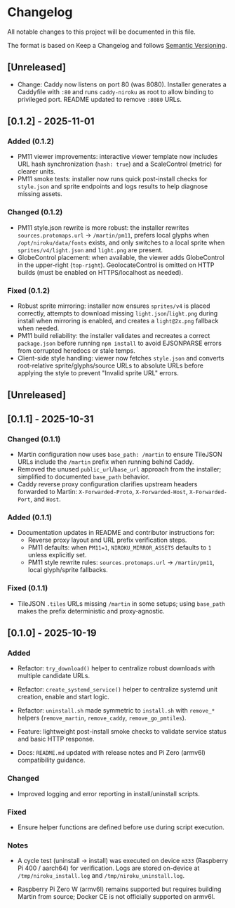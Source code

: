 # Changelog

All notable changes to this project will be documented in this file.

The format is based on Keep a Changelog and follows [Semantic Versioning](https://semver.org/).

## [Unreleased]

- Change: Caddy now listens on port 80 (was 8080). Installer generates a Caddyfile with `:80` and runs `caddy-niroku` as root to allow binding to privileged port. README updated to remove `:8080` URLs.

## [0.1.2] - 2025-11-01

### Added (0.1.2)

- PM11 viewer improvements: interactive viewer template now includes URL hash synchronization (`hash: true`) and a ScaleControl (metric) for clearer units.
- PM11 smoke tests: installer now runs quick post-install checks for `style.json` and sprite endpoints and logs results to help diagnose missing assets.

### Changed (0.1.2)

- PM11 style.json rewrite is more robust: the installer rewrites `sources.protomaps.url` → `/martin/pm11`, prefers local glyphs when `/opt/niroku/data/fonts` exists, and only switches to a local sprite when `sprites/v4/light.json` and `light.png` are present.
- GlobeControl placement: when available, the viewer adds GlobeControl in the upper-right (`top-right`). GeolocateControl is omitted on HTTP builds (must be enabled on HTTPS/localhost as needed).

### Fixed (0.1.2)

- Robust sprite mirroring: installer now ensures `sprites/v4` is placed correctly, attempts to download missing `light.json`/`light.png` during install when mirroring is enabled, and creates a `light@2x.png` fallback when needed.
- PM11 build reliability: the installer validates and recreates a correct `package.json` before running `npm install` to avoid EJSONPARSE errors from corrupted heredocs or stale temps.
- Client-side style handling: viewer now fetches `style.json` and converts root-relative sprite/glyphs/source URLs to absolute URLs before applying the style to prevent "Invalid sprite URL" errors.

## [Unreleased]
## [0.1.1] - 2025-10-31

### Changed (0.1.1)

- Martin configuration now uses `base_path: /martin` to ensure TileJSON URLs include the `/martin` prefix when running behind Caddy.
- Removed the unused `public_url`/`base_url` approach from the installer; simplified to documented `base_path` behavior.
- Caddy reverse proxy configuration clarifies upstream headers forwarded to Martin: `X-Forwarded-Proto`, `X-Forwarded-Host`, `X-Forwarded-Port`, and `Host`.

### Added (0.1.1)

- Documentation updates in README and contributor instructions for:
  - Reverse proxy layout and URL prefix verification steps.
  - PM11 defaults: when `PM11=1`, `NIROKU_MIRROR_ASSETS` defaults to `1` unless explicitly set.
  - PM11 style rewrite rules: `sources.protomaps.url` → `/martin/pm11`, local glyph/sprite fallbacks.

### Fixed (0.1.1)

- TileJSON `.tiles` URLs missing `/martin` in some setups; using `base_path` makes the prefix deterministic and proxy‑agnostic.

## [0.1.0] - 2025-10-19

### Added

- Refactor: `try_download()` helper to centralize robust downloads with multiple candidate URLs.

- Refactor: `create_systemd_service()` helper to centralize systemd unit creation, enable and start logic.

- Refactor: `uninstall.sh` made symmetric to `install.sh` with `remove_*` helpers (`remove_martin`, `remove_caddy`, `remove_go_pmtiles`).

- Feature: lightweight post-install smoke checks to validate service status and basic HTTP response.

- Docs: `README.md` updated with release notes and Pi Zero (armv6l) compatibility guidance.

### Changed

- Improved logging and error reporting in install/uninstall scripts.

### Fixed

- Ensure helper functions are defined before use during script execution.

### Notes

- A cycle test (uninstall → install) was executed on device `m333` (Raspberry Pi 400 / aarch64) for verification. Logs are stored on-device at `/tmp/niroku_install.log` and `/tmp/niroku_uninstall.log`.

- Raspberry Pi Zero W (armv6l) remains supported but requires building Martin from source; Docker CE is not officially supported on armv6l.
<!--
To add new entries, append under [Unreleased] and copy to a new version section when releasing.
-->